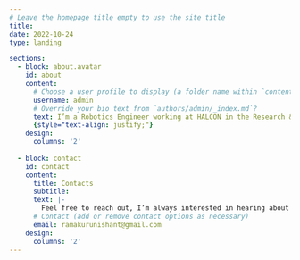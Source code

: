 ```yaml
---
# Leave the homepage title empty to use the site title
title:
date: 2022-10-24
type: landing

sections:
  - block: about.avatar
    id: about
    content:
      # Choose a user profile to display (a folder name within `content/authors/`)
      username: admin
      # Override your bio text from `authors/admin/_index.md`?
      text: I’m a Robotics Engineer working at HALCON in the Research & Development department. I hold an MSc in Robotics and autonomous systems from University of Bristol, where I worked on multi-agent systems, game theory, evolutionary algorithms and artificail intelligence. Prior to this I worked as a Machine Learning Engineer at ALGO8 after passing out from the International Institute Of Information Technology, Pune, with a BEng in electronics. 
      {style="text-align: justify;"}
    design:
      columns: '2'
  
  - block: contact
    id: contact
    content:
      title: Contacts
      subtitle:
      text: |-  
        Feel free to reach out, I’m always interested in hearing about opportunities to collaborate or apply research to real-world problems.
      # Contact (add or remove contact options as necessary)
      email: ramakurunishant@gmail.com
    design:
      columns: '2'
---
```

